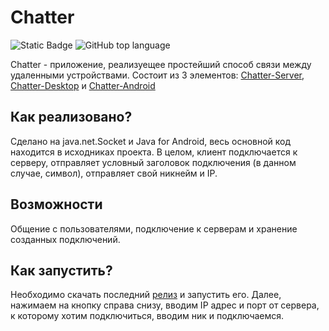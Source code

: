 # Chatter

![Static Badge](https://img.shields.io/badge/shirotame-Chatter-Android)
![GitHub top language](https://img.shields.io/github/languages/top/shirotame/Chatter-Android)

Chatter - приложение, реализуещее простейший способ связи между удаленными устройствами. Состоит из 3 элементов: [Chatter-Server](https://github.com/shirotame/Chatter-Server), [Chatter-Desktop](https://github.com/shirotame/Chatter-Desktop) и [Chatter-Android](https://github.com/shirotame/Chatter-Android)

## Как реализовано?

Сделано на java.net.Socket и Java for Android,  весь основной код находится в исходниках проекта. В целом, клиент подключается к серверу, отправляет условный заголовок подключения (в данном случае, символ), отправляет свой никнейм и IP.

## Возможности

Общение с пользователями, подключение к серверам и хранение созданных подключений.

## Как запустить?

Необходимо скачать последний [релиз](https://github.com/shirotame/Chatter-Android/releases) и запустить его. Далее, нажимаем на кнопку справа снизу, вводим IP адрес и порт от сервера, к которому хотим подключиться, вводим ник и подключаемся.
